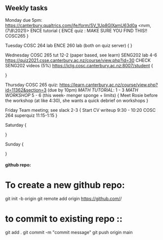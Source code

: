 
## Weekly tasks

Monday
due 5pm: https://canterbury.qualtrics.com/jfe/form/SV_1Up8GlXamU63d0a <nvm, (7\8\2021)>
ENCE tutorial
<temp>{ 
    ENCE quiz : MAKE SURE YOU FIND THIS!!
    COSC265
}


Tuesday
COSC 264 lab
ENCE 260 lab   (both on quiz server)
<temp>{  }


Wednesday
COSC 265 tut 12-2  (paper based, see learn)
SENG202 lab 4-6 https://quiz2021.csse.canterbury.ac.nz/course/view.php?id=30
CHECK SENG202 videos (5%)  https://ictg.cosc.canterbury.ac.nz:8007/student
<temp>{

}


Thursday
COSC 265 quiz: https://learn.canterbury.ac.nz/course/view.php?id=11362&section=3
(due by 10pm)
*MATH TUTORIAL*:  1 - 3
*MATH WORKSHOP*  5 - 6 (this week- menger sponge + limits)
<temp>{
    Meet Rosie before the workshop (at like 4:30),
    she wants a quick debrief on workshops
}


Friday
Team meeting; see slack  2-3
<temp>{
    Start CV writeup 9:30 - 10:20
    COSC 264 superquiz   11:15-1:15
}


Saturday
<temp>{

}


Sunday
<temp>{
    
}










#### github repo:

#  To create a new github repo:


git init -b origin
git remote add origin https://github.com/<github-username>/<repo-name>


# to commit to existing repo :: 

git add .
git commit -m "commit message"
git push origin main

